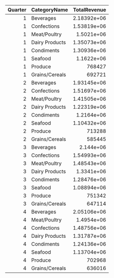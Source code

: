 |   Quarter | CategoryName   |     TotalRevenue |
|----------:|:---------------|-----------------:|
|         1 | Beverages      |      2.18392e+06 |
|         1 | Confections    |      1.53819e+06 |
|         1 | Meat/Poultry   |      1.5021e+06  |
|         1 | Dairy Products |      1.35073e+06 |
|         1 | Condiments     |      1.30936e+06 |
|         1 | Seafood        |      1.1622e+06  |
|         1 | Produce        | 768427           |
|         1 | Grains/Cereals | 692721           |
|         2 | Beverages      |      1.93145e+06 |
|         2 | Confections    |      1.51697e+06 |
|         2 | Meat/Poultry   |      1.41505e+06 |
|         2 | Dairy Products |      1.22319e+06 |
|         2 | Condiments     |      1.2164e+06  |
|         2 | Seafood        |      1.10432e+06 |
|         2 | Produce        | 713288           |
|         2 | Grains/Cereals | 585445           |
|         3 | Beverages      |      2.144e+06   |
|         3 | Confections    |      1.54993e+06 |
|         3 | Meat/Poultry   |      1.48543e+06 |
|         3 | Dairy Products |      1.3341e+06  |
|         3 | Condiments     |      1.28476e+06 |
|         3 | Seafood        |      1.08894e+06 |
|         3 | Produce        | 751342           |
|         3 | Grains/Cereals | 647114           |
|         4 | Beverages      |      2.05106e+06 |
|         4 | Meat/Poultry   |      1.4954e+06  |
|         4 | Confections    |      1.48756e+06 |
|         4 | Dairy Products |      1.31787e+06 |
|         4 | Condiments     |      1.24136e+06 |
|         4 | Seafood        |      1.13704e+06 |
|         4 | Produce        | 702968           |
|         4 | Grains/Cereals | 636016           |